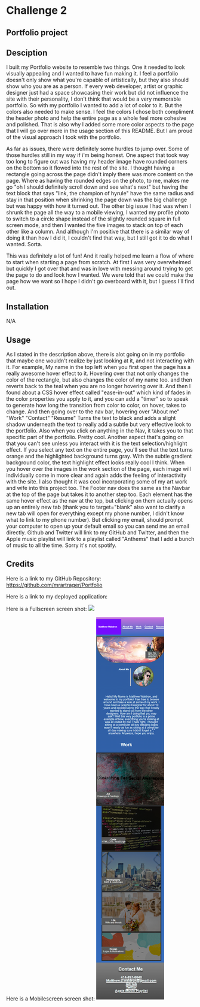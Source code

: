 # Challenge 2
## Portfolio project

## Desciption 
I built my Portfolio website to resemble two things. One it needed to look visually appealing and I wanted to have fun making it. I feel a portfolio doesn't only show what you're capable of artistically, but they also should show who you are as a person. If every web developer, artist or graphic designer just had a space showcasing their work but did not influence the site with their personality, I don't think that would be a very memorable portfolio. So with my portfolio I wanted to add a lot of color to it. But the colors also needed to make sense. I feel the colors I chose both compliment the header photo and help the entire page as a whole feel more cohesive and polished. That is also why I added some more color aspects to the page that I will go over more in the usage section of this README. But I am proud of the visual approach I took with the portfolio.
 
As far as issues, there were definitely some hurdles to jump over. Some of those hurdles still in my way if i'm being honest. One aspect that took way too long to figure out was having my header image have rounded corners on the bottom so it flowed into the rest of the site. I thought having a rectangle going across the page didn't imply there was more content on the page. Where as having the rounded edges on the photo, to me, makes me go "oh I should definitely scroll down and see what's next" but having the text block that says "link, the champion of hyrule" have the same radius and stay in that position when shrinking the page down was the big challenge but was happy with how it turned out. The other big issue I had was when I shrunk the page all the way to a mobile viewing, I wanted my profile photo to switch to a circle shape instead of the slightly rounded square in full screen mode, and then I wanted the five images to stack on top of each other like a column. And although I'm positive that there is a similar way of doing it than how I did it, I couldn't find that way, but I still got it to do what I wanted. Sorta.  
 
This was definitely a lot of fun! And it really helped me learn a flow of where to start when starting a page from scratch. At first I was very overwhelmed but quickly I got over that and was in love with messing around trying to get the page to do and look how I wanted. We were told that we could make the page how we want so I hope I didn't go overboard with it, but I guess I'll find out.  
 
## Installation
 
N/A
 
## Usage
 
As I stated in the description above, there is alot going on in my portfolio that maybe one wouldn't realize by just looking at it, and not interacting with it. For example, My name in the top left when you first open the page has a really awesome hover effect to it. Hovering over that not only changes the color of the rectangle, but also changes the color of my name too. and then reverts back to the teal when you are no longer hovering over it. And then I found about a CSS hover effect called "ease-in-out" which kind of fades in the color properties you apply to it, and you can add a "timer" so to speak to generate how long the transition from color to color, on hover, takes to change. And then going over to the nav bar, hovering over "About me" "Work" "Contact" "Resume" Turns the text to black and adds a slight shadow underneath the text to really add a subtle but very effective look to the portfolio. Also when you click on anything in the Nav, it takes you to that specific part of the portfolio. Pretty cool. Another aspect that's going on that you can't see unless you interact with it is the text selection/highlight effect. If you select any text on the entire page, you'll see that the text turns orange and the highlighted background turns gray. With the subtle gradient background color, the text highlight effect looks really cool I think. When you hover over the images in the work section of the page, each image will individually come in more clear and again adds the feeling of interactivity with the site. I also thought it was cool incorporating some of my art work and wife into this project too. The Footer nav does the same as the Navbar at the top of the page but takes it to another step too. Each element has the same hover effect as the nav at the top, but clicking on them actually opens up an entirely new tab (thank you to target="blank" also want to clarify a new tab will open for everything except my phone number, I didn't know what to link to my phone number). But clicking my email, should prompt your computer to open up your default email so you can send me an email directly. Github and Twitter will link to my GitHub and Twitter, and then the Apple music playlist will link to a playlist called "Anthems" that I add a bunch of music to all the time. Sorry it's not spotify.  


## Credits 
Here is a link to my GitHub Repository:
https://github.com/mrartrager/Portfolio


Here is a link to my deployed application:



Here is a Fullscreen screen shot:
![](assets/Screenshot.png)

Here is a Mobilescreen screen shot:
![](assets/smaller%20screen.png)